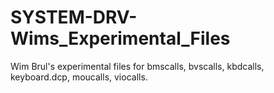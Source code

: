 # SYSTEM-DRV-Wims_Experimental_Files
Wim Brul's experimental files for bmscalls, bvscalls, kbdcalls, keyboard.dcp, moucalls, viocalls.
